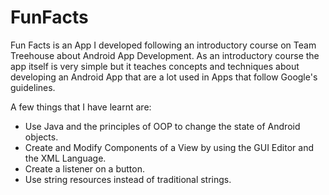 # FunFacts

Fun Facts is an App I developed following an introductory course on Team Treehouse about Android App Development.
As an introductory course the app itself is very simple but it teaches concepts and techniques about
developing an Android App that are a lot used in Apps that follow Google's guidelines.

A few things that I have learnt are:
* Use Java and the principles of OOP to change the state of Android objects.
* Create and Modify Components of a View by using the GUI Editor and the XML Language.
* Create a listener on a button.
* Use string resources instead of traditional strings.
